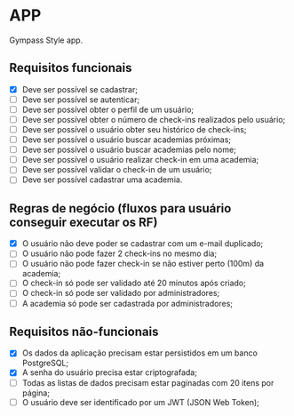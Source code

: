 # APP

Gympass Style app.

## Requisitos funcionais

- [X] Deve ser possível se cadastrar;
- [ ] Deve ser possível se autenticar;
- [ ] Deve ser possível obter o perfil de um usuário;
- [ ] Deve ser possível obter o número de check-ins realizados pelo usuário;
- [ ] Deve ser possível o usuário obter seu histórico de check-ins;
- [ ] Deve ser possível o usuário buscar academias próximas;
- [ ] Deve ser possível o usuário buscar academias pelo nome;
- [ ] Deve ser possível o usuário realizar check-in em uma academia;
- [ ] Deve ser possível validar o check-in de um usuário;
- [ ] Deve ser possível cadastrar uma academia.

## Regras de negócio (fluxos para usuário conseguir executar os RF)

- [X] O usuário não deve poder se  cadastrar com um e-mail duplicado;
- [ ] O usuário não pode fazer 2 check-ins no mesmo dia;
- [ ] O usuário não pode fazer check-in se não estiver perto (100m) da academia;
- [ ] O check-in só pode ser validado até 20 minutos após criado;
- [ ] O check-in só pode ser validado por administradores;
- [ ] A academia só pode ser cadastrada por administradores;

## Requisitos não-funcionais

- [X] Os dados da aplicação precisam estar persistidos em um banco PostgreSQL;
- [X] A senha do usuário precisa estar criptografada;
- [ ] Todas as listas de dados precisam estar paginadas com 20 itens por página;
- [ ] O usuário deve ser identificado por um JWT (JSON Web Token);